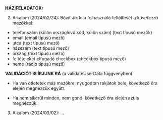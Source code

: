 **HÁZIFELADATOK:**

2. Alkalom (2024/02/24):
Bővítsük ki a felhasználó feltöltését a következő mezőkkel:

* telefonszám (külön országhívó kód, külön szám) (text típusú mezők)
* email (email típusú mező)
* utca (text típusú mező)
* házszám (text típusú mező)
* ország (text típusú mező)
* feltételeket elfogadó checkbox (checkbox típusú mező)
* neme (radio típusú mező)

**VALIDÁCIÓT IS ÍRJUNK RÁ** (a validateUserData függvényben)

* Ha van ötletetek más mezőkre, nyugodtan rakjátok bele, következő óra elején megnézzük együtt.

* Ha nem sikerül minden, nem gond, következő óra elején azt is megnézzük.

3. Alkalom (2024/03/02):
...

